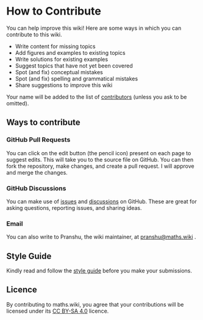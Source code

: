 # How to Contribute

You can help improve this wiki! 
Here are some ways in which you can contribute to this wiki. 

- Write content for missing topics
- Add figures and examples to existing topics
- Write solutions for existing examples
- Suggest topics that have not yet been covered
- Spot (and fix) conceptual mistakes
- Spot (and fix) spelling and grammatical mistakes
- Share suggestions to improve this wiki

Your name will be added to the list of [contributors](/about/contributors) (unless you ask to be omitted).




## Ways to contribute

### GitHub Pull Requests

You can click on the edit button (the pencil icon) present on each page to suggest edits. This will take you to the source file on GitHub.  You can then fork the repository, make changes, and create a pull request. I will approve and merge the changes. 

### GitHub Discussions
You can make use of [issues](https://github.com/pranshugaba/maths-wiki/issues) and [discussions](https://github.com/pranshugaba/maths-wiki/discussions) on GitHub. These are great for asking questions, reporting issues, and sharing ideas. 

### Email

You can also write to Pranshu, the wiki maintainer, at <pranshu@maths.wiki> .

## Style Guide 
Kindly read and follow the [style guide](../style-guide) before you make your submissions. 

## Licence
By contributing to maths.wiki, you agree that your contributions will be licensed under its [CC BY-SA 4.0](https://creativecommons.org/licenses/by-sa/4.0/) licence.



